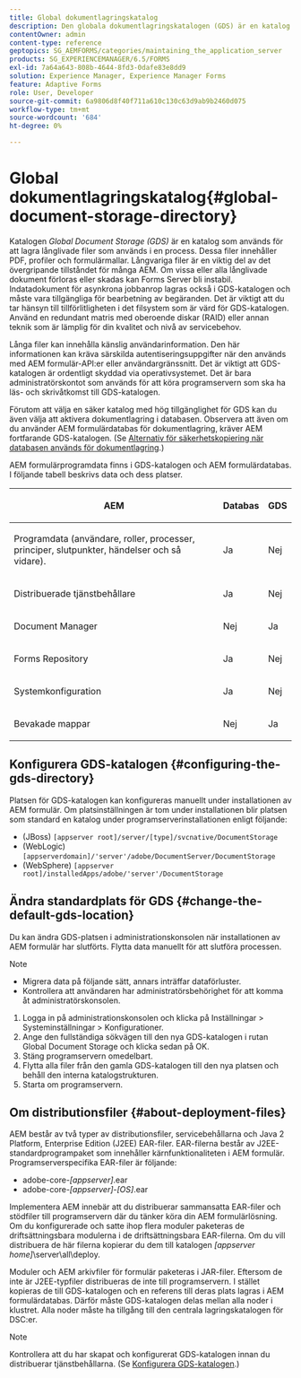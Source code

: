 ```yaml
---
title: Global dokumentlagringskatalog
description: Den globala dokumentlagringskatalogen (GDS) är en katalog som används för att lagra långlivade filer som används i en process.
contentOwner: admin
content-type: reference
geptopics: SG_AEMFORMS/categories/maintaining_the_application_server
products: SG_EXPERIENCEMANAGER/6.5/FORMS
exl-id: 7a64a643-808b-4644-8fd3-0dafe83e8dd9
solution: Experience Manager, Experience Manager Forms
feature: Adaptive Forms
role: User, Developer
source-git-commit: 6a9806d8f40f711a610c130c63d9ab9b2460d075
workflow-type: tm+mt
source-wordcount: '684'
ht-degree: 0%

---
```


# Global dokumentlagringskatalog{#global-document-storage-directory}

Katalogen *Global Document Storage (GDS)* är en katalog som används för att lagra långlivade filer som används i en process. Dessa filer innehåller PDF, profiler och formulärmallar. Långvariga filer är en viktig del av det övergripande tillståndet för många AEM. Om vissa eller alla långlivade dokument förloras eller skadas kan Forms Server bli instabil. Indatadokument för asynkrona jobbanrop lagras också i GDS-katalogen och måste vara tillgängliga för bearbetning av begäranden. Det är viktigt att du tar hänsyn till tillförlitligheten i det filsystem som är värd för GDS-katalogen. Använd en redundant matris med oberoende diskar (RAID) eller annan teknik som är lämplig för din kvalitet och nivå av servicebehov.

Långa filer kan innehålla känslig användarinformation. Den här informationen kan kräva särskilda autentiseringsuppgifter när den används med AEM formulär-API:er eller användargränssnitt. Det är viktigt att GDS-katalogen är ordentligt skyddad via operativsystemet. Det är bara administratörskontot som används för att köra programservern som ska ha läs- och skrivåtkomst till GDS-katalogen.

Förutom att välja en säker katalog med hög tillgänglighet för GDS kan du även välja att aktivera dokumentlagring i databasen. Observera att även om du använder AEM formulärdatabas för dokumentlagring, kräver AEM fortfarande GDS-katalogen. (Se [Alternativ för säkerhetskopiering när databasen används för dokumentlagring](/help/forms/using/admin-help/files-back-recover.md#backup-options-when-database-is-used-for-document-storage).)

AEM formulärprogramdata finns i GDS-katalogen och AEM formulärdatabas. I följande tabell beskrivs data och dess platser.

<table>
 <thead>
  <tr>
   <th><p>AEM</p></th>
   <th><p>Databas</p></th>
   <th><p>GDS</p></th>
  </tr>
 </thead>
 <tbody>
  <tr>
   <td><p>Programdata (användare, roller, processer, principer, slutpunkter, händelser och så vidare).</p></td>
   <td><p>Ja</p></td>
   <td><p>Nej</p></td>
  </tr>
  <tr>
   <td><p>Distribuerade tjänstbehållare</p></td>
   <td><p>Ja</p></td>
   <td><p>Nej</p></td>
  </tr>
  <tr>
   <td><p>Document Manager </p></td>
   <td><p>Nej</p></td>
   <td><p>Ja</p></td>
  </tr>
  <tr>
   <td><p>Forms Repository</p></td>
   <td><p>Ja</p></td>
   <td><p>Nej</p></td>
  </tr>
  <tr>
   <td><p>Systemkonfiguration</p></td>
   <td><p>Ja</p></td>
   <td><p>Nej</p></td>
  </tr>
  <tr>
   <td><p>Bevakade mappar</p></td>
   <td><p>Nej</p></td>
   <td><p>Ja</p></td>
  </tr>
 </tbody>
</table>

## Konfigurera GDS-katalogen {#configuring-the-gds-directory}

Platsen för GDS-katalogen kan konfigureras manuellt under installationen av AEM formulär. Om platsinställningen är tom under installationen blir platsen som standard en katalog under programserverinstallationen enligt följande:

* (JBoss) `[appserver root]/server/[type]/svcnative/DocumentStorage`
* (WebLogic) `[appserverdomain]/'server'/adobe/DocumentServer/DocumentStorage`
* (WebSphere) `[appserver root]/installedApps/adobe/'server'/DocumentStorage`

## Ändra standardplats för GDS {#change-the-default-gds-location}

Du kan ändra GDS-platsen i administrationskonsolen när installationen av AEM formulär har slutförts. Flytta data manuellt för att slutföra processen.

>[!NOTE]
>
> * Migrera data på följande sätt, annars inträffar dataförluster.
> * Kontrollera att användaren har administratörsbehörighet för att komma åt administratörskonsolen.


1. Logga in på administrationskonsolen och klicka på Inställningar > Systeminställningar > Konfigurationer.
2. Ange den fullständiga sökvägen till den nya GDS-katalogen i rutan Global Document Storage och klicka sedan på OK.
3. Stäng programservern omedelbart.
4. Flytta alla filer från den gamla GDS-katalogen till den nya platsen och behåll den interna katalogstrukturen.
5. Starta om programservern.

## Om distributionsfiler {#about-deployment-files}

AEM består av två typer av distributionsfiler, servicebehållarna och Java 2 Platform, Enterprise Edition (J2EE) EAR-filer. EAR-filerna består av J2EE-standardprogrampaket som innehåller kärnfunktionaliteten i AEM formulär. Programserverspecifika EAR-filer är följande:

* adobe-core-*[appserver]*.ear
* adobe-core-*[appserver]*-*[OS]*.ear

Implementera AEM innebär att du distribuerar sammansatta EAR-filer och stödfiler till programservern där du tänker köra din AEM formulärlösning. Om du konfigurerade och satte ihop flera moduler paketeras de driftsättningsbara modulerna i de driftsättningsbara EAR-filerna. Om du vill distribuera de här filerna kopierar du dem till katalogen *[appserver home]*\server\all\deploy.

Moduler och AEM arkivfiler för formulär paketeras i JAR-filer. Eftersom de inte är J2EE-typfiler distribueras de inte till programservern. I stället kopieras de till GDS-katalogen och en referens till deras plats lagras i AEM formulärdatabas. Därför måste GDS-katalogen delas mellan alla noder i klustret. Alla noder måste ha tillgång till den centrala lagringskatalogen för DSC:er.

>[!NOTE]
>
>Kontrollera att du har skapat och konfigurerat GDS-katalogen innan du distribuerar tjänstbehållarna. (Se [Konfigurera GDS-katalogen](global-document-storage-directory.md#configuring-the-gds-directory).)
